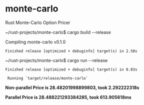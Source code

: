 # monte-carlo
Rust Monte-Carlo Option Pricer


~/rust-projects/monte-carlo$ cargo build --release

   Compiling monte-carlo v0.1.0
   
    Finished release [optimized + debuginfo] target(s) in 2.50s
    
~/rust-projects/monte-carlo$ cargo run --release

    Finished release [optimized + debuginfo] target(s) in 0.03s
    
     Running `target/release/monte-carlo`
     
<b>Non-parallel Price is 28.48201998899803, took 2.292222318s</b>

<b>Parallel Price is 28.488221293384285, took 613.905618ms</b>



